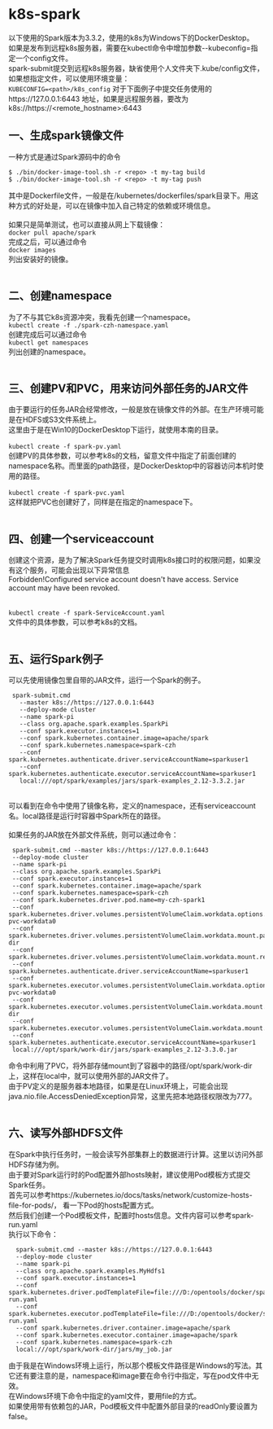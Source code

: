# k8s-spark

以下使用的Spark版本为3.3.2，使用的k8s为Windows下的DockerDesktop。 <br/>
如果是发布到远程k8s服务器，需要在kubectl命令中增加参数--kubeconfig=<path>指定一个config文件。 <br/>
 spark-submit提交到远程k8s服务器，缺省使用个人文件夹下.kube/config文件，如果想指定文件，可以使用环境变量： <br/>
 ` KUBECONFIG=<path>/k8s_config `
 对于下面例子中提交任务使用的https://127.0.0.1:6443 地址，如果是远程服务器，要改为k8s://https://<remote_hostname>:6443  <br/>

## 一、生成spark镜像文件
一种方式是通过Spark源码中的命令 
```
$ ./bin/docker-image-tool.sh -r <repo> -t my-tag build 
$ ./bin/docker-image-tool.sh -r <repo> -t my-tag push 
```
其中<repo>是Dockerfile文件，一般是在/kubernetes/dockerfiles/spark目录下。用这种方式的好处是，可以在镜像中加入自己特定的依赖或环境信息。 <br/>
<br/>
如果只是简单测试，也可以直接从网上下载镜像： <br/>
` docker pull apache/spark `
<br/>
完成之后，可以通过命令 <br/>
` docker images ` <br/>
列出安装好的镜像。 <br/>
<br/>
## 二、创建namespace
为了不与其它k8s资源冲突，我看先创建一个namespace。 <br/>
` kubectl create -f ./spark-czh-namespace.yaml ` 
<br/>
创建完成后可以通过命令 <br/>
` kubectl get namespaces ` <br/>
列出创建的namespace。 <br/>
<br/>
## 三、创建PV和PVC，用来访问外部任务的JAR文件
由于要运行的任务JAR会经常修改，一般是放在镜像文件的外部。在生产环境可能是在HDFS或S3文件系统上。 <br/>
这里由于是在Win10的DockerDesktop下运行，就使用本南的目录。 <br/>
<br/>
` kubectl create -f spark-pv.yaml ` <br/>
创建PV的具体参数，可以参考k8s的文档，留意文件中指定了前面创建的namespace名称。而里面的path路径，是DockerDesktop中的容器访问本机时使用的路径。 <br/>
<br/>
` kubectl create -f spark-pvc.yaml ` <br/>
这样就把PVC也创建好了，同样是在指定的namespace下。 <br/>
<br/>
## 四、创建一个serviceaccount
创建这个资源，是为了解决Spark任务提交时调用k8s接口时的权限问题，如果没有这个服务，可能会出现以下异常信息 <br/>
Forbidden!Configured service account doesn't have access. Service account may have been revoked. <br/>
<br/>  
` kubectl create -f spark-ServiceAccount.yaml ` <br/>
文件中的具体参数，可以参考k8s的文档。 <br/>
<br/>
## 五、运行Spark例子
可以先使用镜像包里自带的JAR文件，运行一个Spark的例子。 <br/>
 ```
  spark-submit.cmd 
    --master k8s://https://127.0.0.1:6443  
    --deploy-mode cluster  
    --name spark-pi  
    --class org.apache.spark.examples.SparkPi  
    --conf spark.executor.instances=1  
    --conf spark.kubernetes.container.image=apache/spark 
    --conf spark.kubernetes.namespace=spark-czh 
    --conf spark.kubernetes.authenticate.driver.serviceAccountName=sparkuser1 
    --conf spark.kubernetes.authenticate.executor.serviceAccountName=sparkuser1 
    local:///opt/spark/examples/jars/spark-examples_2.12-3.3.2.jar 
 ```
 <br/>
  可以看到在命令中使用了镜像名称，定义的namespace，还有serviceaccount名。local路径是运行时容器中Spark所在的路径。 <br/>
  <br/>
  如果任务的JAR放在外部文件系统，则可以通过命令：

 ```
  spark-submit.cmd --master k8s://https://127.0.0.1:6443 
  --deploy-mode cluster 
  --name spark-pi 
  --class org.apache.spark.examples.SparkPi 
  --conf spark.executor.instances=1 
  --conf spark.kubernetes.container.image=apache/spark 
  --conf spark.kubernetes.namespace=spark-czh 
  --conf spark.kubernetes.driver.pod.name=my-czh-spark1 
  --conf spark.kubernetes.driver.volumes.persistentVolumeClaim.workdata.options.claimName=spark-pvc-workdata0 
  --conf spark.kubernetes.driver.volumes.persistentVolumeClaim.workdata.mount.path=/opt/spark/work-dir 
  --conf spark.kubernetes.driver.volumes.persistentVolumeClaim.workdata.mount.readOnly=false 
  --conf spark.kubernetes.authenticate.driver.serviceAccountName=sparkuser1 
  --conf spark.kubernetes.executor.volumes.persistentVolumeClaim.workdata.options.claimName=spark-pvc-workdata0 
  --conf spark.kubernetes.executor.volumes.persistentVolumeClaim.workdata.mount.path=/opt/spark/work-dir 
  --conf spark.kubernetes.executor.volumes.persistentVolumeClaim.workdata.mount.readOnly=false 
  --conf spark.kubernetes.authenticate.executor.serviceAccountName=sparkuser1 
  local:///opt/spark/work-dir/jars/spark-examples_2.12-3.3.0.jar
 ```

  命令中利用了PVC，将外部存储mount到了容器中的路径/opt/spark/work-dir上，这样在local中，就可以使用外部的JAR文件了。  <br/>
 由于PV定义的是服务器本地路径，如果是在Linux环境上，可能会出现java.nio.file.AccessDeniedException异常，这里先把本地路径权限改为777。 <br/>
<br/>
## 六、读写外部HDFS文件
  在Spark中执行任务时，一般会读写外部集群上的数据进行计算。这里以访问外部HDFS存储为例。 <br/>
  由于要对Spark运行时的Pod配置外部hosts映射，建议使用Pod模板方式提交Spark任务。 <br/>
  首先可以参考https://kubernetes.io/docs/tasks/network/customize-hosts-file-for-pods/，
 看一下Pod的hosts配置方式。 <br/>
  然后我们创建一个Pod模板文件，配置时hosts信息。文件内容可以参考spark-run.yaml <br/>
  执行以下命令：

``` 
  spark-submit.cmd --master k8s://https://127.0.0.1:6443 
  --deploy-mode cluster 
  --name spark-pi 
  --class org.apache.spark.examples.MyHdfs1 
  --conf spark.executor.instances=1 
  --conf spark.kubernetes.driver.podTemplateFile=file:///D:/opentools/docker/spark/spark-run.yaml 
  --conf spark.kubernetes.executor.podTemplateFile=file:///D:/opentools/docker/spark/spark-run.yaml 
  --conf spark.kubernetes.driver.container.image=apache/spark 
  --conf spark.kubernetes.executor.container.image=apache/spark 
  --conf spark.kubernetes.namespace=spark-czh 
  local:///opt/spark/work-dir/jars/my_job.jar 
 ``` 
 
  由于我是在Windows环境上运行，所以那个模板文件路径是Windows的写法。其它还有要注意的是，namespace和image要在命令行中指定，写在pod文件中无效。 <br/>
  在Windows环境下命令中指定的yaml文件，要用file的方式。 <br/>
  如果使用带有依赖包的JAR，Pod模板文件中配置外部目录的readOnly要设置为false。<br/>
